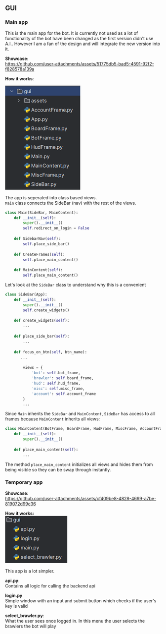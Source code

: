 ## GUI

### Main app
This is the main app for the bot. It is currently not used as a lot of 
functionality of the bot have been changed as the first 
version didn't use A.I.. However I am a fan of the design and will
integrate the new version into it.

**Showcase:**<br>
https://github.com/user-attachments/assets/51775db5-bad5-4591-92f2-f828578a139a



**How it works**:<br>

<img src="images/gui/components.PNG">

The app is seperated into class based views. <br>
`Main` class connects the SideBar (nav) with the rest of the views.<br>
```py
class Main(SideBar, MainContent):
    def __init__(self):
        super().__init__()
        self.redirect_on_login = False

    def SidebarNav(self):
        self.place_side_bar()

    def CreateFrames(self):
        self.place_main_content()

    def MainContent(self):
        self.place_main_content()
```

Let's look at the `SideBar` class to understand why this is a convenient <br>

```py
class SideBar(App):
    def __init__(self):
        super().__init__()
        self.create_widgets()
        
    def create_widgets(self):
        ...

    def place_side_bar(self):
        ...

    def focus_on_btn(self, btn_name):
       ...

        views = {
            'bot': self.bot_frame,
            'brawler': self.board_frame,
            'hud': self.hud_frame,
            'misc': self.misc_frame,
            'account': self.account_frame
        }
        ...

```

Since `Main` inherits the `SideBar` and `MainContent`, 
`SideBar` has access to all frames because `MainContent` inherits
all views:

```py
class MainContent(BotFrame, BoardFrame, HudFrame, MiscFrame, AccountFrame, App):
    def __init__(self):
        super().__init__()

    def place_main_content(self):
        ...
```

The method `place_main_content` initializes all views and hides them from being visible so they can be swap through instantly.

### Temporary app

**Showcase:**<br>
https://github.com/user-attachments/assets/cf409be8-4828-4699-a7be-819072d99c36

**How it works:**<br>
<img src="images/gui/temporary_gui_components.PNG">

This app is a lot simpler. 

**api.py**:<br>
Contains all logic for calling the backend api

**login.py**<br>
Simple window with an input and submit button which checks if the user's key is valid

**select_brawler.py**:<br>
What the user sees once logged in. In this menu the user selects the brawlers the bot will play
